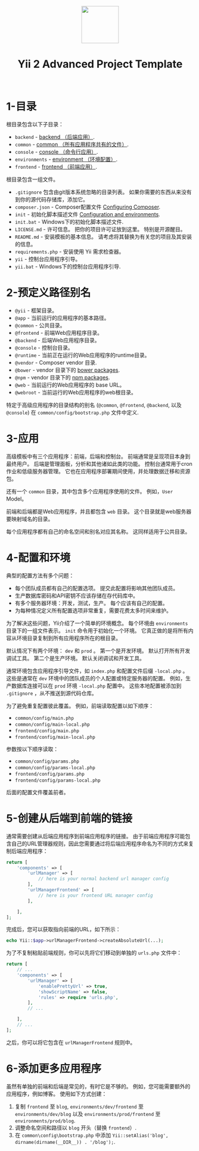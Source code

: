 <p align="center">
    <a href="https://github.com/yiisoft" target="_blank">
        <img src="https://avatars0.githubusercontent.com/u/993323" height="100px">
    </a>
    <h1 align="center">Yii 2 Advanced Project Template</h1>
    <br>
</p>

1-目录
===========

根目录包含以下子目录：

- `backend` - [backend （后端应用）](structure-applications.md).
- `common` - [common （所有应用程序共有的文件）](structure-applications.md).
- `console` - [console （命令行应用）](structure-applications.md).
- `environments` - [environment （环境配置）](structure-environments.md).
- `frontend` - [frontend （前端应用）](structure-applications.md).

根目录包含一组文件。

- `.gitignore` 包含由git版本系统忽略的目录列表。 如果你需要的东西从来没有到你的源代码存储库，添加它。
- `composer.json` - Composer配置文件 [Configuring Composer](start-composer.md).
- `init` - 初始化脚本描述文件 [Configuration and environments](structure-environments.md).
- `init.bat` - Windows下的初始化脚本描述文件.
- `LICENSE.md` - 许可信息。 把你的项目许可证放到这里。 特别是开源醒目。
- `README.md` - 安装模板的基本信息。 请考虑将其替换为有关您的项目及其安装的信息。
- `requirements.php` - 安装使用 Yii 需求检查器。
- `yii` - 控制台应用程序引导。
- `yii.bat` - Windows下的控制台应用程序引导.


2-预定义路径别名
=======================

- `@yii` - 框架目录。
- `@app` - 当前运行的应用程序的基本路径。
- `@common` - 公共目录。
- `@frontend` - 前端Web应用程序目录。
- `@backend` - 后端Web应用程序目录。
- `@console` - 控制台目录。
- `@runtime` - 当前正在运行的Web应用程序的runtime目录。
- `@vendor` - Composer vendor 目录.
- `@bower` - vendor 目录下的 [bower packages](http://bower.io/).
- `@npm` - vendor 目录下的 [npm packages](https://www.npmjs.org/).
- `@web` - 当前运行的Web应用程序的 base URL。
- `@webroot` - 当前运行的Web应用程序的web根目录。

特定于高级应用程序的目录结构的别名
(`@common`,  `@frontend`, `@backend`, 以及 `@console`) 在 `common/config/bootstrap.php` 文件中定义.


3-应用
============

高级模板中有三个应用程序：前端，后端和控制台。 前端通常是呈现项目本身到最终用户。 后端是管理面板，分析和其他诸如此类的功能。 控制台通常用于cron作业和低级服务器管理。 它也在应用程序部署期间使用，并处理数据迁移和资源包。

还有一个 `common` 目录，其中包含多个应用程序使用的文件。 例如，`User` Model。

前端和后端都是Web应用程序，并且都包含 `web` 目录。 这个目录就是web服务器要映射域名的目录。

每个应用程序都有自己的命名空间和别名对应其名称。 这同样适用于公共目录。


4-配置和环境
==============================

典型的配置方法有多个问题：

- 每个团队成员都有自己的配置选项。 提交此配置将影响其他团队成员。
- 生产数据库密码和API密钥不应该存储在存代码库中。
- 有多个服务器环境：开发，测试，生产。 每个应该有自己的配置。
- 为每种情况定义所有配置选项非常重复，需要花费太多时间来维护。

为了解决这些问题，Yii介绍了一个简单的环境概念。 每个环境由 `environments` 目录下的一组文件表示。  `init` 命令用于初始化一个环境。 它真正做的是将所有内容从环境目录复制到所有应用程序所在的根目录。

默认情况下有两个环境： `dev` 和 `prod` 。 第一个是开发环境。 默认打开所有开发调试工具。 第二个是生产环境。 默认关闭调试和开发工具。

通常环境包含应用程序引导文件，如 `index.php` 和配置文件后缀 `-local.php` 。 这些是通常在 `dev` 环境中的团队成员的个人配置或特定服务器的配置。 例如，生产数据库连接可以在 `prod` 环境 `-local.php` 配置中。 这些本地配置被添加到 `.gitignore` ，从不推送到源代码仓库。

为了避免重复配置彼此覆盖。 例如，前端读取配置以如下顺序：

- `common/config/main.php`
- `common/config/main-local.php`
- `frontend/config/main.php`
- `frontend/config/main-local.php`

参数按以下顺序读取：

- `common/config/params.php`
- `common/config/params-local.php`
- `frontend/config/params.php`
- `frontend/config/params-local.php`

后面的配置文件覆盖前者。


5-创建从后端到前端的链接
=======================================

通常需要创建从后端应用程序到前端应用程序的链接。 由于前端应用程序可能包含自己的URL管理器规则，因此您需要通过将后端应用程序命名为不同的方式来复制后端应用程序：

```php
return [
    'components' => [
        'urlManager' => [
            // here is your normal backend url manager config
        ],
        'urlManagerFrontend' => [
            // here is your frontend URL manager config
        ],

    ],
];
```

完成后，您可以获取指向前端的URL，如下所示：

```php
echo Yii::$app->urlManagerFrontend->createAbsoluteUrl(...);
```

为了不复制粘贴前端规则，你可以先将它们移动到单独的 `urls.php` 文件中：

```php
return [
    // ...
    'components' => [
        'urlManager' => [
            'enablePrettyUrl' => true,
            'showScriptName' => false,
            'rules' => require 'urls.php',
        ],
        // ...

    ],
    // ...
];
```

之后，你可以将它包含在 `urlManagerFrontend` 规则中。


6-添加更多应用程序
========================

虽然有单独的前端和后端是常见的，有时它是不够的。 例如，您可能需要额外的应用程序，例如博客。 使用如下方式创建：

1. 复制 `frontend` 至 `blog`, `environments/dev/frontend` 至 `environments/dev/blog` 以及 `environments/prod/frontend`
至 `environments/prod/blog`.
2. 调整命名空间和路径以 `blog` 开头（替换 `frontend`）.
3. 在 `common\config\bootstrap.php` 中添加 `Yii::setAlias('blog', dirname(dirname(__DIR__)) . '/blog');`.

